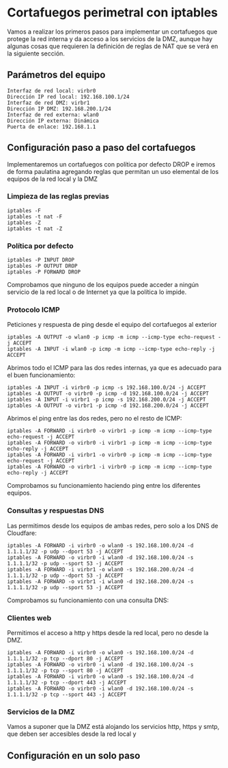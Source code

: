 # Cortafuegos perimetral con iptables

Vamos a realizar los primeros pasos para implementar un cortafuegos
que protege la red interna y da acceso a los servicios de la DMZ,
aunque hay algunas cosas que requieren la definición de reglas de NAT
que se verá en la siguiente sección.

## Parámetros del equipo

```
Interfaz de red local: virbr0
Dirección IP red local: 192.168.100.1/24
Interfaz de red DMZ: virbr1
Dirección IP DMZ: 192.168.200.1/24
Interfaz de red externa: wlan0
Dirección IP externa: Dinámica
Puerta de enlace: 192.168.1.1
```

## Configuración paso a paso del cortafuegos

Implementaremos un cortafuegos con política por defecto DROP e iremos
de forma paulatina agregando reglas que permitan un uso elemental de
los equipos de la red local y la DMZ

### Limpieza de las reglas previas

```
iptables -F
iptables -t nat -F
iptables -Z
iptables -t nat -Z
```

### Política por defecto

```
iptables -P INPUT DROP
iptables -P OUTPUT DROP
iptables -P FORWARD DROP
```

Comprobamos que ninguno de los equipos puede acceder a ningún servicio
de la red local o de Internet ya que la política lo impide.

### Protocolo ICMP

Peticiones y respuesta de ping desde el equipo del cortafuegos al exterior

```
iptables -A OUTPUT -o wlan0 -p icmp -m icmp --icmp-type echo-request -j ACCEPT
iptables -A INPUT -i wlan0 -p icmp -m icmp --icmp-type echo-reply -j ACCEPT
```

Abrimos todo el ICMP para las dos redes internas, ya que es adecuado
para el buen funcionamiento:

```
iptables -A INPUT -i virbr0 -p icmp -s 192.168.100.0/24 -j ACCEPT
iptables -A OUTPUT -o virbr0 -p icmp -d 192.168.100.0/24 -j ACCEPT
iptables -A INPUT -i virbr1 -p icmp -s 192.168.200.0/24 -j ACCEPT
iptables -A OUTPUT -o virbr1 -p icmp -d 192.168.200.0/24 -j ACCEPT
```

Abrimos el ping entre las dos redes, pero no el resto de ICMP:

```
iptables -A FORWARD -i virbr0 -o virbr1 -p icmp -m icmp --icmp-type echo-request -j ACCEPT
iptables -A FORWARD -o virbr0 -i virbr1 -p icmp -m icmp --icmp-type echo-reply -j ACCEPT
iptables -A FORWARD -i virbr1 -o virbr0 -p icmp -m icmp --icmp-type echo-request -j ACCEPT
iptables -A FORWARD -o virbr1 -i virbr0 -p icmp -m icmp --icmp-type echo-reply -j ACCEPT
```

Comprobamos su funcionamiento haciendo ping entre los diferentes equipos.

### Consultas y respuestas DNS

Las permitimos desde los equipos de ambas redes, pero solo a los DNS
de Cloudfare:

```
iptables -A FORWARD -i virbr0 -o wlan0 -s 192.168.100.0/24 -d 1.1.1.1/32 -p udp --dport 53 -j ACCEPT
iptables -A FORWARD -o virbr0 -i wlan0 -d 192.168.100.0/24 -s 1.1.1.1/32 -p udp --sport 53 -j ACCEPT
iptables -A FORWARD -i virbr1 -o wlan0 -s 192.168.200.0/24 -d 1.1.1.1/32 -p udp --dport 53 -j ACCEPT
iptables -A FORWARD -o virbr1 -i wlan0 -d 192.168.200.0/24 -s 1.1.1.1/32 -p udp --sport 53 -j ACCEPT
```

Comprobamos su funcionamiento con una consulta DNS:

### Clientes web

Permitimos el acceso a http y https desde la red local, pero no desde
la DMZ.

```
iptables -A FORWARD -i virbr0 -o wlan0 -s 192.168.100.0/24 -d 1.1.1.1/32 -p tcp --dport 80 -j ACCEPT
iptables -A FORWARD -o virbr0 -i wlan0 -d 192.168.100.0/24 -s 1.1.1.1/32 -p tcp --sport 80 -j ACCEPT
iptables -A FORWARD -i virbr0 -o wlan0 -s 192.168.100.0/24 -d 1.1.1.1/32 -p tcp --dport 443 -j ACCEPT
iptables -A FORWARD -o virbr0 -i wlan0 -d 192.168.100.0/24 -s 1.1.1.1/32 -p tcp --sport 443 -j ACCEPT
```

### Servicios de la DMZ

Vamos a suponer que la DMZ está alojando los servicios http, https y
smtp, que deben ser accesibles desde la red local y 

## Configuración en un solo paso
```

